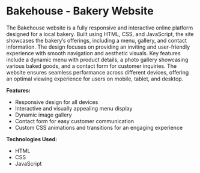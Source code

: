 # **Bakehouse - Bakery Website**

The Bakehouse website is a fully responsive and interactive online platform designed for a local bakery. Built using HTML, CSS, and JavaScript, the site showcases the bakery’s offerings, including a menu, gallery, and contact information. The design focuses on providing an inviting and user-friendly experience with smooth navigation and aesthetic visuals. Key features include a dynamic menu with product details, a photo gallery showcasing various baked goods, and a contact form for customer inquiries. The website ensures seamless performance across different devices, offering an optimal viewing experience for users on mobile, tablet, and desktop.

**Features:**
- Responsive design for all devices
- Interactive and visually appealing menu display
- Dynamic image gallery
- Contact form for easy customer communication
- Custom CSS animations and transitions for an engaging experience

**Technologies Used:**
- HTML
- CSS
- JavaScript
